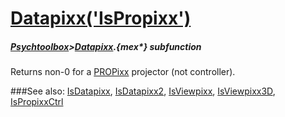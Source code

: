 # [Datapixx('IsPropixx')](Datapixx-IsPropixx) 
##### [Psychtoolbox](Pyschtoolbox)>[Datapixx](Datapixx).{mex*} subfunction


Returns non-0 for a [PROPixx](PROPixx) projector (not controller).  
  


###See also:
[IsDatapixx](Datapixx-IsDatapixx), [IsDatapixx2](Datapixx-IsDatapixx2), [IsViewpixx](Datapixx-IsViewpixx), [IsViewpixx3D](Datapixx-IsViewpixx3D), [IsPropixxCtrl](Datapixx-IsPropixxCtrl)

